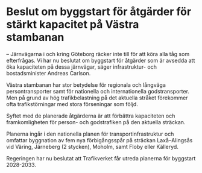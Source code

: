 # Beslut om byggstart för åtgärder för stärkt kapacitet på Västra stambanan

– Järnvägarna i och kring Göteborg räcker inte till för att köra alla tåg som efterfrågas. Vi har nu beslutat om byggstart för åtgärder som är avsedda att öka kapaciteten på dessa järnvägar, säger infrastruktur\- och bostadsminister Andreas Carlson.

Västra stambanan har stor betydelse för regionala och långväga persontransporter samt för nationella och internationella godstransporter. Men på grund av hög trafikbelastning på det aktuella stråket förekommer ofta trafikstörningar med stora förseningar som följd.

Syftet med de planerade åtgärderna är att förbättra kapaciteten och framkomligheten för person\- och godstrafiken på den aktuella sträckan.

Planerna ingår i den nationella planen för transportinfrastruktur och omfattar byggnation av fem nya förbigångsspår på sträckan Laxå–Alingsås vid Väring, Järneberg (2 stycken), Moholm, samt Floby eller Källeryd.

Regeringen har nu beslutat att Trafikverket får utreda planerna för byggstart 2028\-2033\.
